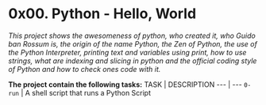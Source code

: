 # 0x00. Python - Hello, World
*This project shows the awesomeness of python, who created it, who Guido ban Rossum is, the origin of the name Python, the Zen of Python, the use of the Python Interpreter, printing text and variables using print, how to use strings, what are indexing and slicing in python and the official coding style of Python and how to check ones code with it.*

**The project contain the following tasks:**
TASK | DESCRIPTION
--- | ---
`0-run` | A shell script that runs a Python Script